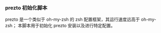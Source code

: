 ### prezto 初始化脚本

prezto 是一个类似于 oh-my-zsh 的 zsh 配置框架，其运行速度远高于 oh-my-zsh；
本脚本用于初始化 prezto 安装以及进行特定配置。
